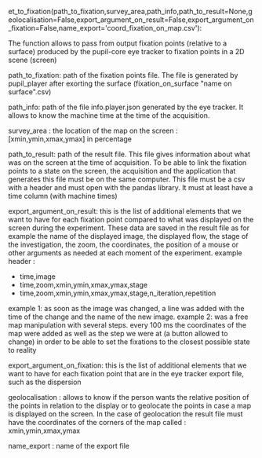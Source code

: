 et_to_fixation(path_to_fixation,survey_area,path_info,path_to_result=None,geolocalisation=False,export_argument_on_result=False,export_argument_on_fixation=False,name_export='coord_fixation_on_map.csv'):

The function allows to pass from output fixation points (relative to a surface) produced by the pupil-core eye tracker to fixation points in a 2D scene (screen)

path_to_fixation: path of the fixation points file. The file is generated by pupil_player after exorting the surface (fixation_on_surface "name on surface".csv)

path_info: path of the file info.player.json generated by the eye tracker. It allows to know the machine time at the time of the acquisition.

survey_area : the location of the map on the screen : [xmin,ymin,xmax,ymax] in percentage

path_to_result: path of the result file. This file gives information about what was on the screen at the time of acquisition.
To be able to link the fixation points to a state on the screen, the acquisition and the application that generates this file must be on the same computer.
This file must be a csv with a header and must open with the pandas library. It must at least have a time column (with machine times)


export_argument_on_result: this is the list of additional elements that we want to have for each fixation point compared to what was displayed on the screen during the experiment. 
These data are saved in the result file as for example the name of the displayed image, the displayed flow, the stage of the investigation, the zoom, the coordinates, the position of a mouse or other arguments as needed at each moment of the experiment. 
example header :
- time,image
- time,zoom,xmin,ymin,xmax,ymax,stage
- time,zoom,xmin,ymin,xmax,ymax,stage,n_iteration,repetition



example 1: as soon as the image was changed, a line was added with the time of the change and the name of the new image.
example 2: was a free map manipulation with several steps. every 100 ms the coordinates of the map were added as well as the step we were at (a button allowed to change) in order to be able to set the fixations to the closest possible state to reality

export_argument_on_fixation: this is the list of additional elements that we want to have for each fixation point that are in the eye tracker export file, such as the dispersion 

geolocalisation : allows to know if the person wants the relative position of the points in relation to the display or to geolocate the points in case a map is displayed on the screen. In the case of geolocation the result file must have the coordinates of the corners of the map called : xmin,ymin,xmax,ymax


name_export : name of the export file